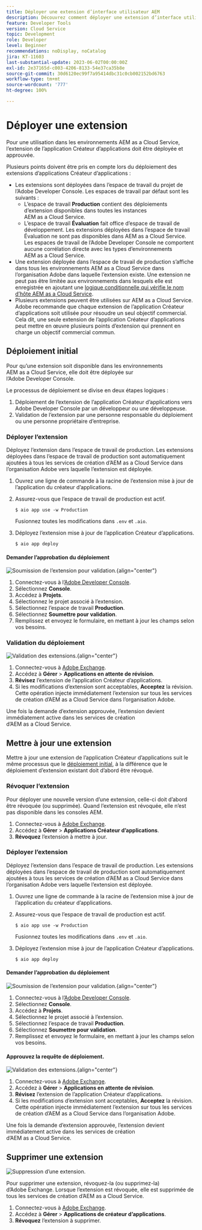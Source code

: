 ```yaml
---
title: Déployer une extension d’interface utilisateur AEM
description: Découvrez comment déployer une extension d’interface utilisateur AEM.
feature: Developer Tools
version: Cloud Service
topic: Development
role: Developer
level: Beginner
recommendations: noDisplay, noCatalog
jira: KT-11603
last-substantial-update: 2023-06-02T00:00:00Z
exl-id: 2e37165d-c003-4206-8133-54e37ca35b8e
source-git-commit: 30d6120ec99f7a95414dbc31c0cb002152bd6763
workflow-type: tm+mt
source-wordcount: '777'
ht-degree: 100%

---
```


# Déployer une extension

Pour une utilisation dans les environnements AEM as a Cloud Service, l’extension de l’application Créateur d’applications doit être déployée et approuvée.

Plusieurs points doivent être pris en compte lors du déploiement des extensions d’applications Créateur d’applications :

+ Les extensions sont déployées dans l’espace de travail du projet de l’Adobe Developer Console. Les espaces de travail par défaut sont les suivants :
   + L’espace de travail __Production__ contient des déploiements d’extension disponibles dans toutes les instances AEM as a Cloud Service.
   + L’espace de travail __Évaluation__ fait office d’espace de travail de développement. Les extensions déployées dans l’espace de travail Évaluation ne sont pas disponibles dans AEM as a Cloud Service.
Les espaces de travail de l’Adobe Developer Console ne comportent aucune corrélation directe avec les types d’environnements AEM as a Cloud Service.
+ Une extension déployée dans l’espace de travail de production s’affiche dans tous les environnements AEM as a Cloud Service dans l’organisation Adobe dans laquelle l’extension existe.
Une extension ne peut pas être limitée aux environnements dans lesquels elle est enregistrée en ajoutant une [logique conditionnelle qui vérifie le nom d’hôte AEM as a Cloud Service](https://developer.adobe.com/uix/docs/guides/publication/#enabling-extension-only-on-specific-aem-environments).
+ Plusieurs extensions peuvent être utilisées sur AEM as a Cloud Service. Adobe recommande que chaque extension de l’application Créateur d’applications soit utilisée pour résoudre un seul objectif commercial. Cela dit, une seule extension de l’application Créateur d’applications peut mettre en œuvre plusieurs points d’extension qui prennent en charge un objectif commercial commun.

## Déploiement initial

Pour qu’une extension soit disponible dans les environnements AEM as a Cloud Service, elle doit être déployée sur l’Adobe Developer Console.

Le processus de déploiement se divise en deux étapes logiques :

1. Déploiement de l’extension de l’application Créateur d’applications vers Adobe Developer Console par un développeur ou une développeuse.
1. Validation de l’extension par une personne responsable du déploiement ou une personne propriétaire d’entreprise.

### Déployer l’extension

Déployez l’extension dans l’espace de travail de production. Les extensions déployées dans l’espace de travail de production sont automatiquement ajoutées à tous les services de création d’AEM as a Cloud Service dans l’organisation Adobe vers laquelle l’extension est déployée.

1. Ouvrez une ligne de commande à la racine de l’extension mise à jour de l’application du créateur d’applications.
1. Assurez-vous que l’espace de travail de production est actif.

   ```shell
   $ aio app use -w Production
   ```

   Fusionnez toutes les modifications dans `.env` et `.aio`.

1. Déployez l’extension mise à jour de l’application Créateur d’applications.

   ```shell
   $ aio app deploy
   ```

#### Demander l’approbation du déploiement

![Soumission de l’extension pour validation.](./assets/deploy/submit-for-approval.png){align="center"}

1. Connectez-vous à l’[Adobe Developer Console](https://developer.adobe.com).
1. Sélectionnez __Console__.
1. Accédez à __Projets__.
1. Sélectionnez le projet associé à l’extension.
1. Sélectionnez l’espace de travail __Production__.
1. Sélectionnez __Soumettre pour validation__.
1. Remplissez et envoyez le formulaire, en mettant à jour les champs selon vos besoins.

### Validation du déploiement

![Validation des extensions.](./assets/deploy/adobe-exchange.png){align="center"}

1. Connectez-vous à [Adobe Exchange](https://exchange.adobe.com/).
1. Accédez à __Gérer__ > __Applications en attente de révision__.
1. __Révisez__ l’extension de l’application Créateur d’applications.
1. Si les modifications d’extension sont acceptables, __Acceptez__ la révision. Cette opération injecte immédiatement l’extension sur tous les services de création d’AEM as a Cloud Service dans l’organisation Adobe.

Une fois la demande d’extension approuvée, l’extension devient immédiatement active dans les services de création d’AEM as a Cloud Service.

## Mettre à jour une extension

Mettre à jour une extension de l’application Créateur d’applications suit le même processus que le [déploiement initial](#initial-deployment), à la différence que le déploiement d’extension existant doit d’abord être révoqué.

### Révoquer l’extension

Pour déployer une nouvelle version d’une extension, celle-ci doit d’abord être révoquée (ou supprimée). Quand l’extension est révoquée, elle n’est pas disponible dans les consoles AEM.

1. Connectez-vous à [Adobe Exchange](https://exchange.adobe.com/).
1. Accédez à __Gérer__ > __Applications Créateur d’applications__.
1. __Révoquez__ l’extension à mettre à jour.

### Déployer l’extension

Déployez l’extension dans l’espace de travail de production. Les extensions déployées dans l’espace de travail de production sont automatiquement ajoutées à tous les services de création d’AEM as a Cloud Service dans l’organisation Adobe vers laquelle l’extension est déployée.

1. Ouvrez une ligne de commande à la racine de l’extension mise à jour de l’application du créateur d’applications.
1. Assurez-vous que l’espace de travail de production est actif.

   ```shell
   $ aio app use -w Production
   ```

   Fusionnez toutes les modifications dans `.env` et `.aio`.

1. Déployez l’extension mise à jour de l’application Créateur d’applications.

   ```shell
   $ aio app deploy
   ```

#### Demander l’approbation du déploiement

![Soumission de l’extension pour validation.](./assets/deploy/submit-for-approval.png){align="center"}

1. Connectez-vous à l’[Adobe Developer Console](https://developer.adobe.com).
1. Sélectionnez __Console__.
1. Accédez à __Projets__.
1. Sélectionnez le projet associé à l’extension.
1. Sélectionnez l’espace de travail __Production__.
1. Sélectionnez __Soumettre pour validation__.
1. Remplissez et envoyez le formulaire, en mettant à jour les champs selon vos besoins.

#### Approuvez la requête de déploiement.

![Validation des extensions.](./assets/deploy/adobe-exchange.png){align="center"}

1. Connectez-vous à [Adobe Exchange](https://exchange.adobe.com/).
1. Accédez à __Gérer__ > __Applications en attente de révision__.
1. __Révisez__ l’extension de l’application Créateur d’applications.
1. Si les modifications d’extension sont acceptables, __Acceptez__ la révision. Cette opération injecte immédiatement l’extension sur tous les services de création d’AEM as a Cloud Service dans l’organisation Adobe.

Une fois la demande d’extension approuvée, l’extension devient immédiatement active dans les services de création d’AEM as a Cloud Service.

## Supprimer une extension

![Suppression d’une extension.](./assets/deploy/revoke.png)

Pour supprimer une extension, révoquez-la (ou supprimez-la) d’Adobe Exchange. Lorsque l’extension est révoquée, elle est supprimée de tous les services de création d’AEM as a Cloud Service.

1. Connectez-vous à [Adobe Exchange](https://exchange.adobe.com/).
1. Accédez à __Gérer__ > __Applications de créateur d’applications__.
1. __Révoquez__ l’extension à supprimer.
